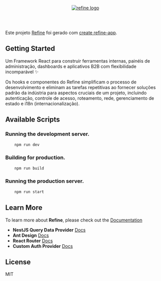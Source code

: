 
<div align="center" style="margin: 30px;">
    <a href="https://refine.dev">
    <img alt="refine logo" src="https://refine.ams3.cdn.digitaloceanspaces.com/readme/refine-readme-banner.png">
    </a>
</div>
<br/>

Este projeto [Refine](https://github.com/refinedev/refine) foi gerado com [create refine-app](https://github.com/refinedev/refine/tree/master/packages/create-refine-app).

## Getting Started

Um Framework React para construir ferramentas internas, painéis de administração, dashboards e aplicativos B2B com flexibilidade incomparável ✨

Os hooks e componentes do Refine simplificam o processo de desenvolvimento e eliminam as tarefas repetitivas ao fornecer soluções padrão da indústria para aspectos cruciais de um projeto, incluindo autenticação, controle de acesso, roteamento, rede, gerenciamento de estado e i18n (internacionalização).


## Available Scripts

### Running the development server.

```bash
    npm run dev
```

### Building for production.

```bash
    npm run build
```

### Running the production server.

```bash
    npm run start
```

## Learn More

To learn more about **Refine**, please check out the [Documentation](https://refine.dev/docs)

- **NestJS Query Data Provider** [Docs](https://refine.dev/docs/data/packages/nestjs-query/)
- **Ant Design** [Docs](https://refine.dev/docs/ui-frameworks/antd/tutorial/)
- **React Router** [Docs](https://refine.dev/docs/core/providers/router-provider/)
- **Custom Auth Provider** [Docs](https://refine.dev/docs/core/providers/auth-provider/)

## License

MIT
